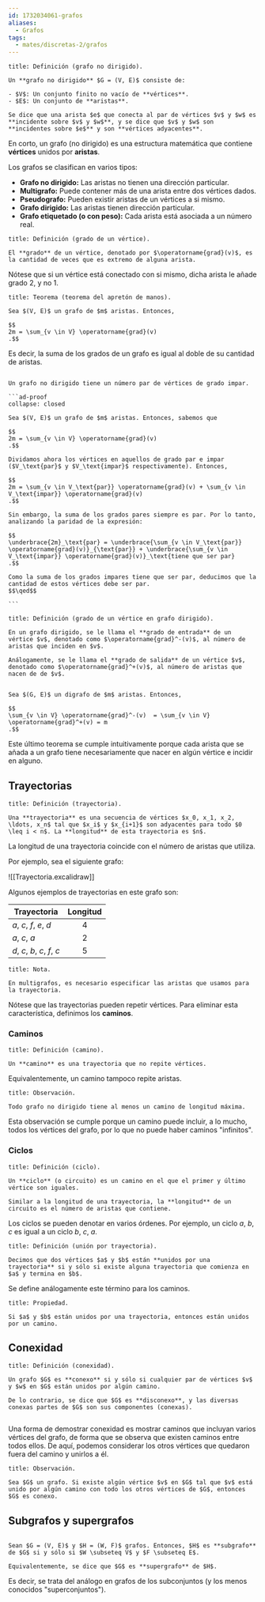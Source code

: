 ```yaml
---
id: 1732034061-grafos
aliases:
  - Grafos
tags:
  - mates/discretas-2/grafos
---
```


```ad-definition
title: Definición (grafo no dirigido).

Un **grafo no dirigido** $G = (V, E)$ consiste de:

- $V$: Un conjunto finito no vacío de **vértices**.
- $E$: Un conjunto de **aristas**.

Se dice que una arista $e$ que conecta al par de vértices $v$ y $w$ es **incidente sobre $v$ y $w$**, y se dice que $v$ y $w$ son **incidentes sobre $e$** y son **vértices adyacentes**.

```

En corto, un grafo (no dirigido) es una estructura matemática que contiene **vértices** unidos por **aristas**.

Los grafos se clasifican en varios tipos:

- **Grafo no dirigido:** Las aristas no tienen una dirección particular.
- **Multigrafo:** Puede contener más de una arista entre dos vértices dados.
- **Pseudografo:** Pueden existir aristas de un vértices a si mismo.
- **Grafo dirigido:** Las aristas tienen dirección particular.
- **Grafo etiquetado (o con peso):** Cada arista está asociada a un número real.

```ad-definition
title: Definición (grado de un vértice).

El **grado** de un vértice, denotado por $\operatorname{grad}(v)$, es la cantidad de veces que es extremo de alguna arista.

```

Nótese que si un vértice está conectado con si mismo, dicha arista le añade grado $2$, y no $1$.

```ad-theorem
title: Teorema (teorema del apretón de manos).

Sea $(V, E)$ un grafo de $m$ aristas. Entonces,

$$
2m = \sum_{v \in V} \operatorname{grad}(v)
.$$

```

Es decir, la suma de los grados de un grafo es igual al doble de su cantidad de aristas.

````ad-theorem

Un grafo no dirigido tiene un número par de vértices de grado impar.

```ad-proof
collapse: closed

Sea $(V, E)$ un grafo de $m$ aristas. Entonces, sabemos que

$$
2m = \sum_{v \in V} \operatorname{grad}(v)
.$$

Dividamos ahora los vértices en aquellos de grado par e impar ($V_\text{par}$ y $V_\text{impar}$ respectivamente). Entonces,

$$
2m = \sum_{v \in V_\text{par}} \operatorname{grad}(v) + \sum_{v \in V_\text{impar}} \operatorname{grad}(v)
.$$

Sin embargo, la suma de los grados pares siempre es par. Por lo tanto, analizando la paridad de la expresión:

$$
\underbrace{2m}_\text{par} = \underbrace{\sum_{v \in V_\text{par}} \operatorname{grad}(v)}_{\text{par}} + \underbrace{\sum_{v \in V_\text{impar}} \operatorname{grad}(v)}_\text{tiene que ser par}
.$$

Como la suma de los grados impares tiene que ser par, deducimos que la cantidad de estos vértices debe ser par.
$$\qed$$

```

````

```ad-definition
title: Definición (grado de un vértice en grafo dirigido).

En un grafo dirigido, se le llama el **grado de entrada** de un vértice $v$, denotado como $\operatorname{grad}^-(v)$, al número de aristas que inciden en $v$.

Análogamente, se le llama el **grado de salida** de un vértice $v$, denotado como $\operatorname{grad}^+(v)$, al número de aristas que nacen de de $v$.

```

```ad-theorem

Sea $(G, E)$ un digrafo de $m$ aristas. Entonces,

$$
\sum_{v \in V} \operatorname{grad}^-(v)  = \sum_{v \in V} \operatorname{grad}^+(v) = m
.$$

```

Este último teorema se cumple intuitivamente porque cada arista que se añada a un grafo tiene necesariamente que nacer en algún vértice e incidir en alguno.

## Trayectorias

```ad-definition
title: Definición (trayectoria).

Una **trayectoria** es una secuencia de vértices $x_0, x_1, x_2, \ldots, x_n$ tal que $x_i$ y $x_{i+1}$ son adyacentes para todo $0 \leq i < n$. La **longitud** de esta trayectoria es $n$.

```

La longitud de una trayectoria coincide con el número de aristas que utiliza.

Por ejemplo, sea el siguiente grafo:

![[Trayectoria.excalidraw]]

Algunos ejemplos de trayectorias en este grafo son:

| Trayectoria                  | Longitud |
| ---------------------------- | :------: |
| $a$, $c$, $f$, $e$, $d$      |    4     |
| $a$, $c$, $a$                |    2     |
| $d$, $c$, $b$, $c$, $f$, $c$ |    5     |

```ad-note
title: Nota.

En multigrafos, es necesario especificar las aristas que usamos para la trayectoria.

```

Nótese que las trayectorias pueden repetir vértices. Para eliminar esta característica, definimos los **caminos**.

### Caminos

```ad-definition
title: Definición (camino).

Un **camino** es una trayectoria que no repite vértices.

```

Equivalentemente, un camino tampoco repite aristas.

```ad-proposition
title: Observación.

Todo grafo no dirigido tiene al menos un camino de longitud máxima.

```

Esta observación se cumple porque un camino puede incluir, a lo mucho, todos los vértices del grafo, por lo que no puede haber caminos "infinitos".

### Ciclos

```ad-definition
title: Definición (ciclo).

Un **ciclo** (o circuito) es un camino en el que el primer y último vértice son iguales.

Similar a la longitud de una trayectoria, la **longitud** de un circuito es el número de aristas que contiene.

```

Los ciclos se pueden denotar en varios órdenes. Por ejemplo, un ciclo $a$, $b$, $c$ es igual a un ciclo $b$, $c$, $a$.

```ad-definition
title: Definición (unión por trayectoria).

Decimos que dos vértices $a$ y $b$ están **unidos por una trayectoria** si y sólo si existe alguna trayectoria que comienza en $a$ y termina en $b$.

```

Se define análogamente este término para los caminos.

```ad-proposition
title: Propiedad.

Si $a$ y $b$ están unidos por una trayectoria, entonces están unidos por un camino.

```

## Conexidad

```ad-definition
title: Definición (conexidad).

Un grafo $G$ es **conexo** si y sólo si cualquier par de vértices $v$ y $w$ en $G$ están unidos por algún camino.

De lo contrario, se dice que $G$ es **disconexo**, y las diversas conexas partes de $G$ son sus componentes (conexas).


```

Una forma de demostrar conexidad es mostrar caminos que incluyan varios vértices del grafo, de forma que se observa que existen caminos entre todos ellos. De aquí, podemos considerar los otros vértices que quedaron fuera del camino y unirlos a él.

```ad-proposition
title: Observación.

Sea $G$ un grafo. Si existe algún vértice $v$ en $G$ tal que $v$ está unido por algún camino con todo los otros vértices de $G$, entonces $G$ es conexo.

```

## Subgrafos y supergrafos

```ad-definition

Sean $G = (V, E)$ y $H = (W, F)$ grafos. Entonces, $H$ es **subgrafo** de $G$ si y sólo si $W \subseteq V$ y $F \subseteq E$.

Equivalentemente, se dice que $G$ es **supergrafo** de $H$.

```

Es decir, se trata del análogo en grafos de los subconjuntos (y los menos conocidos "superconjuntos").
